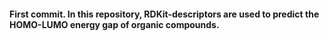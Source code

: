 #### First commit. In this repository, RDKit-descriptors are used to predict the HOMO-LUMO energy gap of organic compounds.
